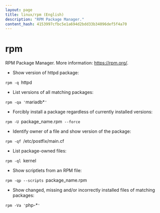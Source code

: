 ```yaml
---
layout: page
title: linux/rpm (English)
description: "RPM Package Manager."
content_hash: 4153997cfbc5e1a694d2bdd33b34096def5f4a70
---
```

# rpm

RPM Package Manager.
More information: <https://rpm.org/>.

- Show version of httpd package:

`rpm -q `<span class="tldr-var badge badge-pill bg-dark-lm bg-white-dm text-white-lm text-dark-dm font-weight-bold">httpd</span>

- List versions of all matching packages:

`rpm -qa '`<span class="tldr-var badge badge-pill bg-dark-lm bg-white-dm text-white-lm text-dark-dm font-weight-bold">mariadb*</span>`'`

- Forcibly install a package regardless of currently installed versions:

`rpm -U `<span class="tldr-var badge badge-pill bg-dark-lm bg-white-dm text-white-lm text-dark-dm font-weight-bold">package_name.rpm</span>` --force`

- Identify owner of a file and show version of the package:

`rpm -qf `<span class="tldr-var badge badge-pill bg-dark-lm bg-white-dm text-white-lm text-dark-dm font-weight-bold">/etc/postfix/main.cf</span>

- List package-owned files:

`rpm -ql `<span class="tldr-var badge badge-pill bg-dark-lm bg-white-dm text-white-lm text-dark-dm font-weight-bold">kernel</span>

- Show scriptlets from an RPM file:

`rpm -qp --scripts `<span class="tldr-var badge badge-pill bg-dark-lm bg-white-dm text-white-lm text-dark-dm font-weight-bold">package_name.rpm</span>

- Show changed, missing and/or incorrectly installed files of matching packages:

`rpm -Va '`<span class="tldr-var badge badge-pill bg-dark-lm bg-white-dm text-white-lm text-dark-dm font-weight-bold">php-*</span>`'`
